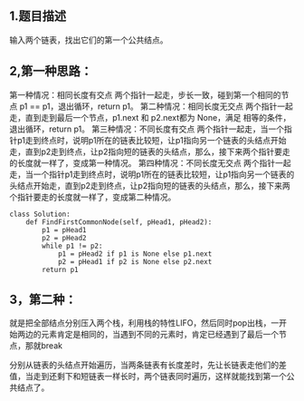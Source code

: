 ## 1.题目描述
输入两个链表，找出它们的第一个公共结点。
## 2,第一种思路：
第一种情况：相同长度有交点
两个指针一起走，步长一致，碰到第一个相同的节点 p1 == p1，退出循环，return p1。
第二种情况：相同长度无交点
两个指针一起走，直到走到最后一个节点，p1.next 和 p2.next都为 None，满足 相等的条件，退出循环，return p1。
第三种情况：不同长度有交点
两个指针一起走，当一个指针p1走到终点时，说明p1所在的链表比较短，让p1指向另一个链表的头结点开始走，直到p2走到终点，让p2指向短的链表的头结点，那么，接下来两个指针要走的长度就一样了，变成第一种情况。
第四种情况：不同长度无交点
两个指针一起走，当一个指针p1走到终点时，说明p1所在的链表比较短，让p1指向另一个链表的头结点开始走，直到p2走到终点，让p2指向短的链表的头结点，那么，接下来两个指针要走的长度就一样了，变成第二种情况。

```
class Solution:
    def FindFirstCommonNode(self, pHead1, pHead2):
        p1 = pHead1
        p2 = pHead2
        while p1 != p2:
            p1 = pHead2 if p1 is None else p1.next
            p2 = pHead1 if p2 is None else p2.next
        return p1
```

## 3，第二种：
就是把全部结点分别压入两个栈，利用栈的特性LIFO，然后同时pop出栈，一开始两边的元素肯定是相同的，当遇到不同的元素时，肯定已经遇到了最后一个节点，那就break


分别从链表的头结点开始遍历，当两条链表有长度差时，先让长链表走他们的差值，当走到还剩下和短链表一样长时，两个链表同时遍历，这样就能找到第一个公共结点了。
